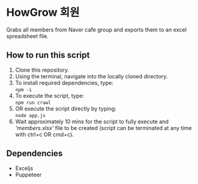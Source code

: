 # HowGrow 회원

Grabs all members from Naver cafe group and exports them to an excel spreadsheet file.

## How to run this script

1. Clone this repository.
2. Using the terminal, navigate into the locally cloned directory.
3. To install required dependencies, type:  
   `npm -i`
4. To execute the script, type:  
   `npm run crawl`
5. OR execute the script directly by typing:  
   `node app.js`
6. Wait approximately 10 mins for the script to fully execute and _'members.xlsx'_ file to be created (script can be terminated at any time with ctrl+c OR cmd+c).

## Dependencies

- Exceljs
- Puppeteer
